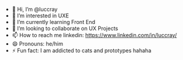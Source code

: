 - 👋 Hi, I’m @luccray
- 👀 I’m interested in UXE
- 🌱 I’m currently learning Front End
- 💞️ I’m looking to collaborate on UX Projects
- 📫 How to reach me linkedin: https://www.linkedin.com/in/luccray/
- 😄 Pronouns: he/him
- ⚡ Fun fact: I am addicted to cats and prototypes hahaha

<!---
luccray/luccray is a ✨ special ✨ repository because its `README.md` (this file) appears on your GitHub profile.
You can click the Preview link to take a look at your changes.
--->
